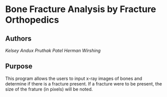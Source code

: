 # Bone Fracture Analysis by Fracture Orthopedics

## Authors
*Kelsey Andux*
*Pruthak Patel*
*Herman Wirshing*

## Purpose
This program allows the users to input x-ray images of bones and determine if there is a fracture present. If a fracture were to be present, the size of the frature (in pixels) will be noted.
